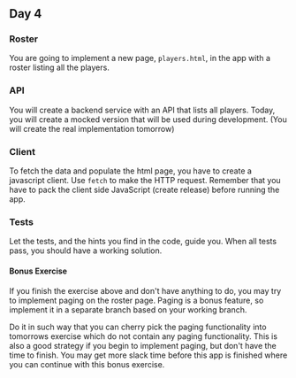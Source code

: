 # </salt>
## Day 4 

### Roster
You are going to implement a new page, `players.html`, in the app with a roster listing all the players.

### API
You will create a backend service with an API that lists all players. 
Today, you will create a mocked version that will be used during development. (You will create the real implementation tomorrow)

### Client
To fetch the data and populate the html page, you have to create a javascript client. Use `fetch` to make the HTTP request.
Remember that you have to pack the client side JavaScript (create release) before running the app. 


### Tests
Let the tests, and the hints you find in the code, guide you. When all tests pass, you should have a working solution.

#### Bonus Exercise
If you finish the exercise above and don't have anything to do, you may try to implement paging on the roster page.
Paging is a bonus feature, so implement it in a separate branch based on your working branch.

Do it in such way that you can cherry pick the paging functionality into tomorrows exercise which do not contain any paging functionality. 
This is also a good strategy if you begin to implement paging, but don't have the time to finish. 
You may get more slack time before this app is finished where you can continue with this bonus exercise.
